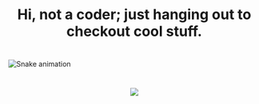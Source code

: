 <h1 align="center">Hi, not a coder; just hanging out to checkout cool stuff.</h1>

###

<br clear="both">

<img src="https://raw.githubusercontent.com/lvl0-code/lvl0-code/main/snake.yml" alt="Snake animation" />

###

<br clear="both">

<div align="center">
  <img src="https://profile-counter.glitch.me/lvl0-code/count.svg?"  />
</div>

###
